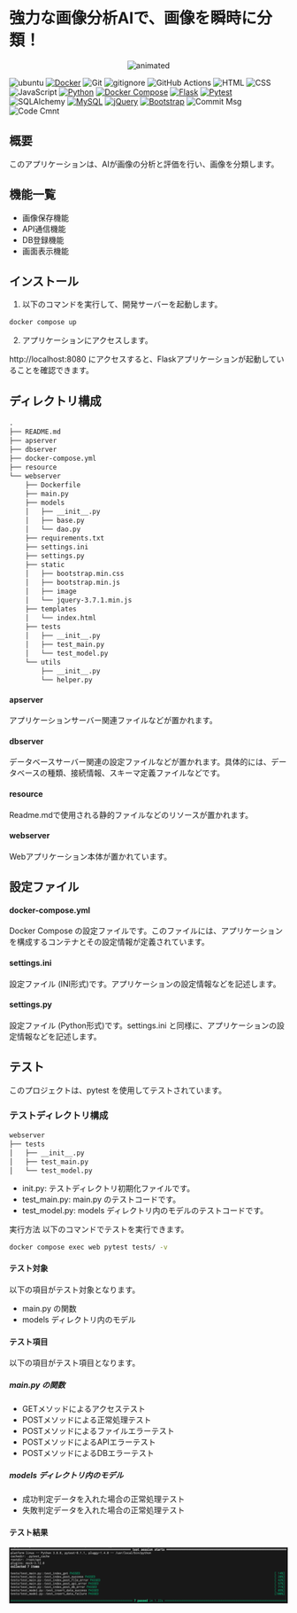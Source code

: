 # 強力な画像分析AIで、画像を瞬時に分類！

<p align="center">
  <img src="resource/AI画像分析見本.gif" alt="animated" width="400">
</p>

![ubuntu](https://img.shields.io/badge/Ubuntu-E95420?&logo=ubuntu&logoColor=white)
[![Docker](https://img.shields.io/badge/Docker-2CA5E0?logo=docker&logoColor=white)](https://www.docker.com/)
![Git](https://img.shields.io/badge/GIT-E44C30?logo=git&logoColor=white)
![gitignore](https://img.shields.io/badge/gitignore%20io-204ECF?logo=gitignoredotio&logoColor=white)
![GitHub Actions](https://img.shields.io/badge/github%20actions-%232671E5.svg?logo=githubactions&logoColor=white)
![HTML](https://img.shields.io/badge/HTML5-E34F26?logo=html5&logoColor=white)
![CSS](https://img.shields.io/badge/CSS3-1572B6?logo=css3&logoColor=white)
![JavaScript](https://img.shields.io/badge/JavaScript-323330?logo=javascript&logoColor=F7DF1E)
[![Python](https://img.shields.io/badge/Python-3.8.8-blue.svg?logo=python&logoColor=blue)](https://www.python.org/)
[![Docker Compose](https://img.shields.io/badge/Docker%20Compose-v3-blue.svg)](https://docs.docker.com/compose/)
[![Flask](https://img.shields.io/badge/Flask-3.0.2-blue.svg?logo=flask&logoColor=white)](https://palletsprojects.com/p/flask/)
[![Pytest](https://img.shields.io/badge/pytest-8.1.1-blue.svg)](https://pytest.org/)
![SQLAlchemy](https://img.shields.io/badge/SQLAlchemy-2.0.28-blue.svg)
[![MySQL](https://img.shields.io/badge/MySQL-8.0.32-blue.svg?logo=mysql&logoColor=white)](https://www.mysql.com/)
[![jQuery](https://img.shields.io/badge/jQuery-3.7.1-blue.svg?logo=jquery&logoColor=white)](https://jquery.com/)
[![Bootstrap](https://img.shields.io/badge/Bootstrap-5.3-blue.svg?logo=bootstrap&logoColor=white)](https://getbootstrap.com/)
![Commit Msg](https://img.shields.io/badge/Commit%20message-Eg-brightgreen.svg)
![Code Cmnt](https://img.shields.io/badge/code%20comment-Ja-brightgreen.svg)

## 概要
このアプリケーションは、AIが画像の分析と評価を行い、画像を分類します。

## 機能一覧
+ 画像保存機能
+ API通信機能
+ DB登録機能
+ 画面表示機能

## インストール

1. 以下のコマンドを実行して、開発サーバーを起動します。

```bash
docker compose up
```

2. アプリケーションにアクセスします。

http://localhost:8080 にアクセスすると、Flaskアプリケーションが起動していることを確認できます。

## ディレクトリ構成

```text
.
├── README.md
├── apserver
├── dbserver
├── docker-compose.yml
├── resource
└── webserver
    ├── Dockerfile
    ├── main.py
    ├── models
    │   ├── __init__.py
    │   ├── base.py
    │   └── dao.py
    ├── requirements.txt
    ├── settings.ini
    ├── settings.py
    ├── static
    │   ├── bootstrap.min.css
    │   ├── bootstrap.min.js
    │   ├── image
    │   └── jquery-3.7.1.min.js
    ├── templates
    │   └── index.html
    ├── tests
    │   ├── __init__.py
    │   ├── test_main.py
    │   └── test_model.py
    └── utils
        ├── __init__.py
        └── helper.py
```

#### apserver
アプリケーションサーバー関連ファイルなどが置かれます。

#### dbserver
データベースサーバー関連の設定ファイルなどが置かれます。具体的には、データベースの種類、接続情報、スキーマ定義ファイルなどです。

#### resource
Readme.mdで使用される静的ファイルなどのリソースが置かれます。

#### webserver
Webアプリケーション本体が置かれています。

## 設定ファイル

#### docker-compose.yml
Docker Compose の設定ファイルです。このファイルには、アプリケーションを構成するコンテナとその設定情報が定義されています。

#### settings.ini
設定ファイル (INI形式)です。アプリケーションの設定情報などを記述します。

#### settings.py
設定ファイル (Python形式)です。settings.ini と同様に、アプリケーションの設定情報などを記述します。

## テスト

このプロジェクトは、pytest を使用してテストされています。

### テストディレクトリ構成

```text
webserver
├── tests
│   ├── __init__.py
│   ├── test_main.py
│   └── test_model.py
```

+ init.py: テストディレクトリ初期化ファイルです。
+ test_main.py: main.py のテストコードです。
+ test_model.py: models ディレクトリ内のモデルのテストコードです。

実行方法
以下のコマンドでテストを実行できます。

```bash
docker compose exec web pytest tests/ -v
```

#### テスト対象
以下の項目がテスト対象となります。

+ main.py の関数
+ models ディレクトリ内のモデル

#### テスト項目
以下の項目がテスト項目となります。

##### main.py の関数
+ GETメソッドによるアクセステスト
+ POSTメソッドによる正常処理テスト
+ POSTメソッドによるファイルエラーテスト
+ POSTメソッドによるAPIエラーテスト
+ POSTメソッドによるDBエラーテスト

##### models ディレクトリ内のモデル
+ 成功判定データを入れた場合の正常処理テスト
+ 失敗判定データを入れた場合の正常処理テスト

#### テスト結果

<p align="center">
  <img src="resource/テスト結果.png" alt="animated">
</p>














